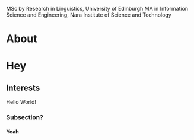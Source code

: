 MSc by Research in Linguistics, University of Edinburgh
MA in Information Science and Engineering, Nara Institute of Science and Technology

# About

# Hey

## Interests

Hello World!

### Subsection?

#### Yeah